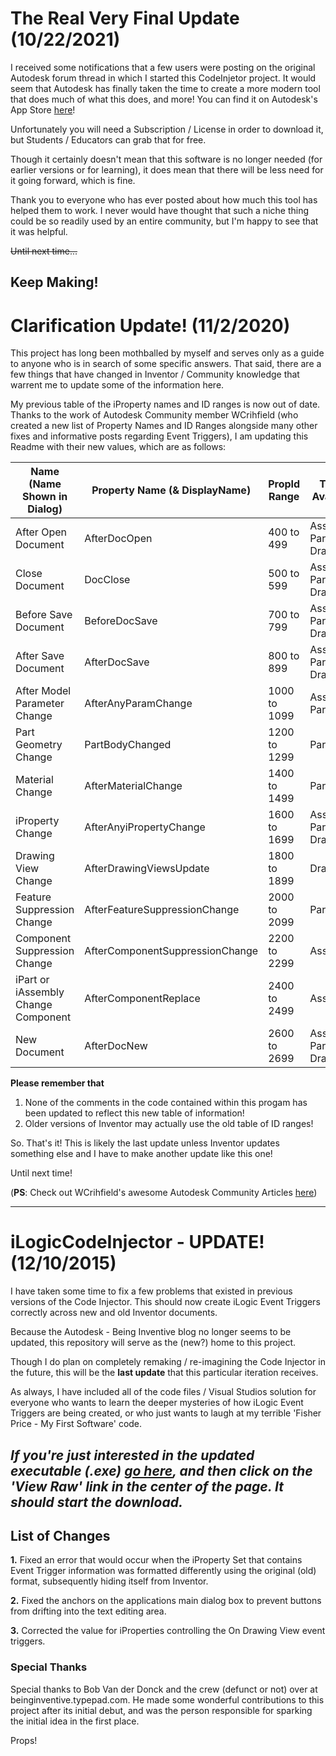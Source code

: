 # The Real Very Final Update (10/22/2021)

I received some notifications that a few users were posting on the original Autodesk forum thread in which I started this CodeInjetor project. It would seem that Autodesk has finally taken the time to create a more modern tool that does much of what this does, and more! You can find it on Autodesk's App Store [here](https://apps.autodesk.com/INVNTOR/en/Detail/Index?id=7381718697722491251)!

Unfortunately you will need a Subscription / License in order to download it, but Students / Educators can grab that for free.

Though it certainly doesn't mean that this software is no longer needed (for earlier versions or for learning), it does mean that there will be less need for it going forward, which is fine.

Thank you to everyone who has ever posted about how much this tool has helped them to work. I never would have thought that such a niche thing could be so readily used by an entire community, but I'm happy to see that it was helpful.

~~Until next time...~~

Keep Making!
---


# Clarification Update! (11/2/2020)

This project has long been mothballed by myself and serves only as a guide to anyone who is in search of some specific answers. That said, there are a few things that have changed in Inventor / Community knowledge that warrent me to update some of the information here.

My previous table of the iProperty names and ID ranges is now out of date. Thanks to the work of Autodesk Community member WCrihfield (who created a new list of Property Names and ID Ranges alongside many other fixes and informative posts regarding Event Triggers), I am updating this Readme with their new values, which are as follows:

|Name (Name Shown in Dialog)|Property Name (& DisplayName)|PropId Range|Doc Types Available In|
|--- |--- |--- |--- |
|After Open Document|AfterDocOpen|400 to 499|Assembly, Part, Drawing|
|Close Document|DocClose|500 to 599|Assembly, Part, Drawing|
|Before Save Document|BeforeDocSave|700 to 799|Assembly, Part, Drawing|
|After Save Document|AfterDocSave|800 to 899|Assembly, Part, Drawing|
|After Model Parameter Change|AfterAnyParamChange|1000 to 1099|Assembly, Part|
|Part Geometry Change|PartBodyChanged|1200 to 1299|Part|
|Material Change|AfterMaterialChange|1400 to 1499|Part|
|iProperty Change|AfterAnyiPropertyChange|1600 to 1699|Assembly, Part, Drawing|
|Drawing View Change|AfterDrawingViewsUpdate|1800 to 1899|Drawing|
|Feature Suppression Change|AfterFeatureSuppressionChange|2000 to 2099|Part|
|Component Suppression Change|AfterComponentSuppressionChange|2200 to 2299|Assembly|
|iPart or iAssembly Change Component|AfterComponentReplace|2400 to 2499|Assembly|
|New Document|AfterDocNew|2600 to 2699|Assembly, Part, Drawing|

**Please remember that**

1. None of the comments in the code contained within this progam has been updated to reflect this new table of information!
2. Older versions of Inventor may actually use the old table of ID ranges!

So. That's it! This is likely the last update unless Inventor updates something else and I have to make another update like this one!

Until next time!

(**PS**: Check out WCrihfield's awesome Autodesk Community Articles [here](https://knowledge.autodesk.com/profile/LTSUSR7HXMSAE/articles))


---

# iLogicCodeInjector - UPDATE! (12/10/2015)

I have taken some time to fix a few problems that existed in previous versions of the Code Injector. 
This should now create iLogic Event Triggers correctly across new and old Inventor documents. 

Because the Autodesk - Being Inventive blog no longer seems to be updated, this repository will serve 
as the (new?) home to this project. 

Though I do plan on completely remaking / re-imagining the Code Injector in the future, this will be the 
**last update** that this particular iteration receives. 

As always, I have included all of the code files / Visual Studios solution for everyone who wants to 
learn the deeper mysteries of how iLogic Event Triggers are being created, or who just wants to 
laugh at my terrible 'Fisher Price - My First Software' code.

## *If you're just interested in the updated executable (.exe) [go here](../master/Code%20Injector%20Project/Code%20Injector/obj/x86/Release/Code%20Injector.exe), and then click on the 'View Raw' link in the center of the page. It should start the download.*


## List of Changes 

**1.** Fixed an error that would occur when the iProperty Set that contains Event Trigger information was formatted differently
using the original (old) format, subsequently hiding itself from Inventor.

**2.** Fixed the anchors on the applications main dialog box to prevent buttons from drifting into the text editing area. 

**3.** Corrected the value for iProperties controlling the On Drawing View event triggers. 

### Special Thanks 

Special thanks to Bob Van der Donck and the crew (defunct or not) over at beinginventive.typepad.com. He made some wonderful contributions to this project after its initial debut, and was the person responsible for sparking the initial idea in the first place. 

Props! 
